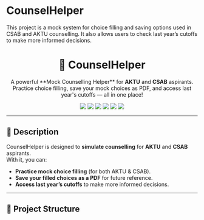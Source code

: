 # CounselHelper
This project is a mock system for choice filling and saving options used in CSAB and AKTU counselling. It also allows users to check last year’s cutoffs to make more informed decisions.
<h1 align="center">🧩 CounselHelper</h1>
<p align="center">
A powerful **Mock Counselling Helper** for <b>AKTU</b> and <b>CSAB</b> aspirants.  
Practice choice filling, save your mock choices as PDF, and access last year's cutoffs — all in one place!
</p>

<p align="center">
  <img src="https://img.shields.io/badge/Backend-PHP-blue?style=flat-square">
  <img src="https://img.shields.io/badge/Frontend-HTML%20%7C%20TailwindCSS%20%7C%20JS-green?style=flat-square">
  <img src="https://img.shields.io/badge/Scripts-Python-yellow?style=flat-square">
  <img src="https://img.shields.io/badge/Database-MySQL-orange?style=flat-square">
  <img src="https://img.shields.io/badge/Contributions-Welcome-brightgreen?style=flat-square">
  <img src="https://visitor-badge.laobi.icu/badge?page_id=arkagrawal.CounselHelper&style=flat-square">
</p>

---

## 📖 Description
CounselHelper is designed to **simulate counselling** for **AKTU** and **CSAB** aspirants.  
With it, you can:  
- **Practice mock choice filling** (for both AKTU & CSAB).  
- **Save your filled choices as a PDF** for future reference.  
- **Access last year’s cutoffs** to make more informed decisions.  

---

## 📂 Project Structure
